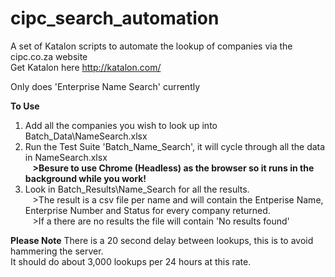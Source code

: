 # cipc_search_automation
A set of Katalon scripts to automate the lookup of companies via the cipc.co.za website  
Get Katalon here http://katalon.com/

Only does 'Enterprise Name Search' currently

**To Use**
1) Add all the companies you wish to look up into Batch_Data\NameSearch.xlsx
2) Run the Test Suite 'Batch_Name_Search', it will cycle through all the data in NameSearch.xlsx  
&nbsp;&nbsp;&nbsp;**>Besure to use Chrome (Headless) as the browser so it runs in the background while you work!**
3) Look in Batch_Results\Name_Search for all the results.  
&nbsp;&nbsp;&nbsp;>The result is a csv file per name and will contain the Entperise Name, Enterprise Number and Status for every company returned.  
&nbsp;&nbsp;&nbsp;>If a there are no results the file will contain 'No results found'

**Please Note**
There is a 20 second delay between lookups, this is to avoid hammering the server.  
It should do about 3,000 lookups per 24 hours at this rate.
